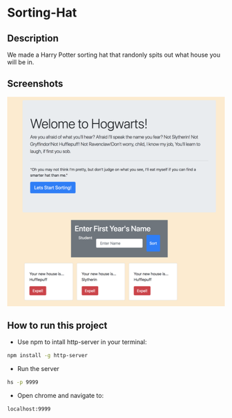 # Sorting-Hat

## Description
We made a Harry Potter sorting hat that randonly spits out what house you will be in. 

## Screenshots
![main screenshot](./img/sorting.png)
## How to run this project
* Use npm to intall http-server in your terminal:
```sh
npm install -g http-server
```
* Run the server
```sh
hs -p 9999
```
* Open chrome and navigate to:
```
localhost:9999
```